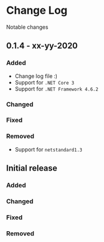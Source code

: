 # Change Log

Notable changes

## 0.1.4 - xx-yy-2020

### Added

- Change log file :)
- Support for `.NET Core 3`
- Support for `.NET Framework 4.6.2`

### Changed

### Fixed

### Removed

- Support for `netstandard1.3`

## Initial release

### Added

### Changed

### Fixed

### Removed
